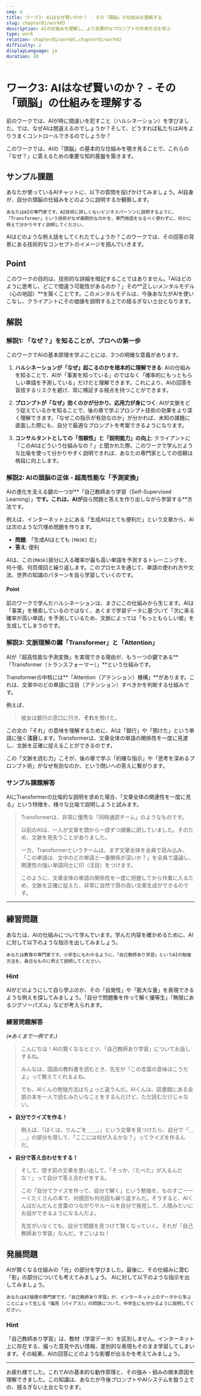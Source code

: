 ```yaml
---
seq: 4
title: ワーク3: AIはなぜ賢いのか？ - その「頭脳」の仕組みを理解する
slug: chapter01/work03
description: AIの仕組みを理解し、より効果的なプロンプトの作成方法を学ぶ
type: work
relation: chapter01/work01,chapter01/work02
difficulty: 2
displayLanguage: ja
duration: 20
---
```


# ワーク3: AIはなぜ賢いのか？ - その「頭脳」の仕組みを理解する

前のワークでは、AIが時に間違いを犯すこと（ハルシネーション）を学びました。では、なぜAIは間違えるのでしょうか？そして、どうすれば私たちはAIをよりうまくコントロールできるのでしょうか？

このワークでは、AIの「頭脳」の基本的な仕組みを覗き見ることで、これらの「なぜ？」に答えるための重要な知的基盤を築きます。

## サンプル課題

あなたが使っているAIチャットに、以下の質問を投げかけてみましょう。AI自身が、自分の頭脳の仕組みをどのように説明するか観察します。
```
あなたはAIの専門家です。AI技術に詳しくないビジネスパーソンに説明するように、「Transformer」という技術がなぜ画期的なのかを、専門用語をなるべく使わずに、何かに例えて分かりやすく説明してください。
```

AIはどのような例え話をしてくれたでしょうか？このワークでは、その回答の背景にある技術的なコンセプトのイメージを掴んでいきます。

## Point
このワークの目的は、技術的な詳細を暗記することではありません。「AIはどのように思考し、どこで間違う可能性があるのか？」その**正しいメンタルモデル（心の地図）**を築くことです。このメンタルモデルは、今後あなたがAIを使いこなし、クライアントにその価値を説明する上での揺るぎない土台となります。

## 解説

### 解説1: 「なぜ？」を知ることが、プロへの第一歩

このワークでAIの基本原理を学ぶことには、3つの明確な意義があります。

1.  **ハルシネーションが「なぜ」起こるのかを根本的に理解できる**:
    AIの仕組みを知ることで、AIが「事実を知っている」のではなく「確率的にもっともらしい単語を予測している」だけだと理解できます。これにより、AIの回答を盲信するリスクを避け、常に検証する視点を持つことができます。

2.  **プロンプトが「なぜ」効くのかが分かり、応用力が身につく**:
    AIが文脈をどう捉えているかを知ることで、後の章で学ぶプロンプト技術の効果をより深く理解できます。「なぜこの指示が有効なのか」が分かれば、未知の課題に直面した際にも、自分で最適なプロンプトを考案できるようになります。

3.  **コンサルタントとしての「信頼性」と「説明能力」の向上**:
    クライアントに「このAIはどういう仕組みなの？」と聞かれた際、このワークで学んだような比喩を使って分かりやすく説明できれば、あなたの専門家としての信頼は格段に向上します。

### 解説2: AIの頭脳の正体 - 超高性能な「予測変換」

AIの進化を支える鍵の一つが**「自己教師あり学習（Self-Supervised Learning）」**です。これは、AIが**自ら問題と答えを作り出しながら学習する**方法です。

例えば、インターネット上にある「生成AIはとても便利だ」という文章から、AIは次のような穴埋め問題を作ります。

-   **問題**: 「生成AIはとても `[MASK]` だ」
-   **答え**: 便利

AIは、この`[MASK]`部分に入る確率が最も高い単語を予測するトレーニングを、何十億、何百億回と繰り返します。このプロセスを通じて、単語の使われ方や文法、世界の知識のパターンを自ら学習していくのです。

#### Point
前のワークで学んだハルシネーションは、まさにこの仕組みから生じます。AIは「事実」を検索しているのではなく、あくまで学習データに基づいて「次に来る確率が高い単語」を予測しているため、文脈によっては「もっともらしい嘘」を生成してしまうのです。

### 解説3: 文脈理解の鍵「Transformer」と「Attention」

AIが「超高性能な予測変換」を実現できる理由が、もう一つの鍵である**「Transformer（トランスフォーマー）」**という仕組みです。

Transformerの中核には**「Attention（アテンション）機構」**があります。これは、文章中のどの単語に注目（アテンション）すべきかを判断する仕組みです。

例えば、
> 彼女は銀行の窓口に行き、**それ**を預けた。

この文の「それ」の意味を理解するために、AIは「銀行」や「預けた」という単語に強く**注目**します。Transformerは、文章全体の単語の関係性を一度に見渡し、文脈を正確に捉えることができるのです。

この「文脈を読む力」こそが、後の章で学ぶ「的確な指示」や「思考を深めるプロンプト術」がなぜ有効なのか、という問いへの答えに繋がります。

### サンプル課題解答

AIにTransformerの比喩的な説明を求めた場合、「文章全体の関連性を一度に見る」という特徴を、様々な比喩で説明しようと試みます。

> Transformerは、非常に優秀な「同時通訳チーム」のようなものです。
> 
> 以前のAIは、一人が文章を頭から一語ずつ順番に訳していました。そのため、文脈を見失うことがありました。
> 
> 一方、Transformerというチームは、まず文章全体を全員で読み込み、「この単語は、文中のどの単語と一番関係が深いか？」を全員で議論し、関連性の強い単語同士に印（注目）をつけます。
> 
> このように、文章全体の単語の関係性を一度に把握してから作業に入るため、文脈を正確に捉えた、非常に自然で質の高い文章生成ができるのです。

---

## 練習問題

あなたは、AIの仕組みについて学んでいます。学んだ内容を確かめるために、AIに対して以下のような指示を出してみましょう。
```
あなたは教育の専門家です。小学生にもわかるように、「自己教師あり学習」というAIの勉強方法を、身近なものに例えて説明してください。
```

### Hint
AIがどのようにして自ら学ぶのか、その「自発性」や「膨大な量」を表現できるような例えを探してみましょう。「自分で問題集を作って解く優等生」「無限にあるジグソーパズル」などが考えられます。

### 練習問題解答

*(※あくまで一例です。)*

> こんにちは！AIの賢くなるヒミツ、「自己教師あり学習」についてお話しするね。
>
> みんなは、国語の教科書を読むとき、先生が「この言葉の意味はこうだよ」って教えてくれるよね。
>
> でも、AIくんの勉強方法はちょっと違うんだ。AIくんは、図書館にある全部の本を一人で読むみたいなことをするんだけど、ただ読むだけじゃない。
>
- **自分でクイズを作る！**
>
> 例えば、「ぼくは、りんごを＿＿。」という文章を見つけたら、自分で「＿＿」の部分を隠して、「ここには何が入るかな？」ってクイズを作るんだ。
>
- **自分で答え合わせをする！**
>
> そして、隠す前の文章を思い出して、「そっか、『たべた』が入るんだな！」って自分で答え合わせをする。
>
> この「自分でクイズを作って、自分で解く」という勉強を、ものすごーーーくたくさんの本で、何億回も何兆回も繰り返すんだ。そうすると、AIくんはだんだんと言葉のつながりやルールを自分で発見して、人間みたいにお話ができるようになるんだよ。
>
> 先生がいなくても、自分で問題を見つけて賢くなっていく。それが「自己教師あり学習」なんだ。すごいよね！

## 発展問題

AIが賢くなる仕組みの「光」の部分を学びました。最後に、その仕組みに潜む「影」の部分についても考えてみましょう。
AIに対して以下のような指示を出してみましょう。
```
あなたはAI倫理の専門家です。「自己教師あり学習」が、インターネット上のデータから学ぶことによって生じる「偏見（バイアス）」の問題について、中学生にも分かるように説明してください。
```
### Hint
「自己教師あり学習」は、教材（学習データ）を区別しません。インターネット上に存在する、偏った意見や古い情報、差別的な表現もそのまま学習してしまいます。その結果、AIの回答にどのような影響が出るかを考えてみましょう。

---

お疲れ様でした。これでAIの基本的な動作原理と、その強み・弱みの根本原因を理解できました。この知識は、あなたが今後プロンプトやAIシステムを扱う上での、揺るぎない土台となります。